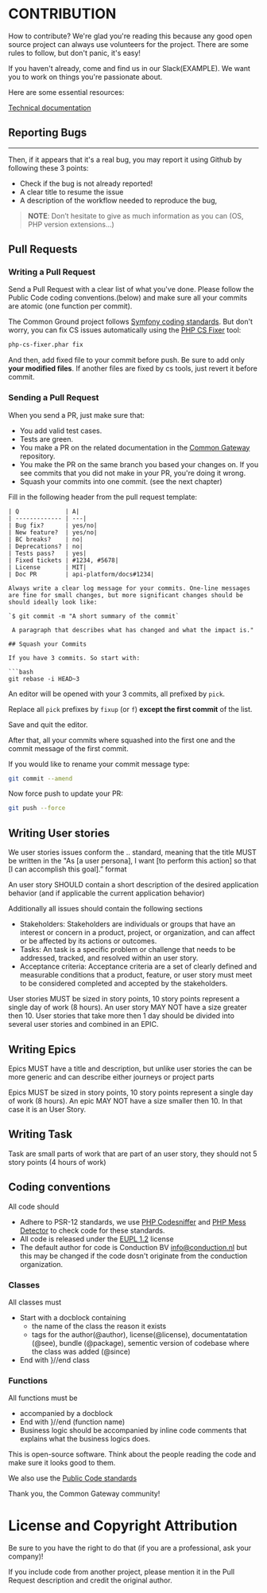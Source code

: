 # CONTRIBUTION

How to contribute?
We're glad you're reading this because any good open source project can always use volunteers for the project. There are some rules to follow, but don't panic, it's easy!

If you haven't already, come and find us in our Slack(EXAMPLE). We want you to work on things you're passionate about.

Here are some essential resources:

[Technical documentation](https://docs.conductor-gateway.app/en/latest/)

## Reporting Bugs

___________________________________________________________________________________________________

Then, if it appears that it's a real bug, you may report it using Github by following these 3 points:

- Check if the bug is not already reported!
- A clear title to resume the issue
- A description of the workflow needed to reproduce the bug,

>__NOTE__: Don’t hesitate to give as much information as you can (OS, PHP version extensions...)

## Pull Requests

### Writing a Pull Request

Send a Pull Request with a clear list of what you've done. Please follow the Public Code coding conventions.(below) and make sure all your commits are atomic (one function per commit).

The Common Ground project follows [Symfony coding standards](https://symfony.com/doc/current/contributing/code/standards.html).
But don't worry, you can fix CS issues automatically using the [PHP CS Fixer](http://cs.sensiolabs.org/) tool:

```bash
php-cs-fixer.phar fix
```

And then, add fixed file to your commit before push.
Be sure to add only __your modified files__. If another files are fixed by cs tools, just revert it before commit.

### Sending a Pull Request

When you send a PR, just make sure that:

- You add valid test cases.
- Tests are green.
- You make a PR on the related documentation in the [Common Gateway](https://github.com/ConductionNL/commonground-gateway/tree/master/redoc/docs) repository.
- You make the PR on the same branch you based your changes on. If you see commits
  that you did not make in your PR, you're doing it wrong.
- Squash your commits into one commit. (see the next chapter)

Fill in the following header from the pull request template:

```markdown|
| Q             | A|
| ------------- | ---|
| Bug fix?      | yes/no|
| New feature?  | yes/no|
| BC breaks?    | no|
| Deprecations? | no|
| Tests pass?   | yes|
| Fixed tickets | #1234, #5678|
| License       | MIT|
| Doc PR        | api-platform/docs#1234|

Always write a clear log message for your commits. One-line messages are fine for small changes, but more significant changes should be
should ideally look like:

`$ git commit -m "A short summary of the commit`

 A paragraph that describes what has changed and what the impact is."

## Squash your Commits

If you have 3 commits. So start with:

```bash
git rebase -i HEAD~3
```

An editor will be opened with your 3 commits, all prefixed by `pick`.

Replace all `pick` prefixes by `fixup` (or `f`) __except the first commit__ of the list.

Save and quit the editor.

After that, all your commits where squashed into the first one and the commit message of the first commit.

If you would like to rename your commit message type:

```bash
git commit --amend
```

Now force push to update your PR:

```bash
git push --force
```


## Writing User stories

We user stories issues conform the  .. standard, meaning that the title MUST be written in the "As [a user persona], I want [to perform this action] so that [I can accomplish this goal].” format

An user story SHOULD contain a short description of the desired application behavior (and if applicable the current application behavior)

Additionally all issues should contain the following sections
- Stakeholders: Stakeholders are individuals or groups that have an interest or concern in a product, project, or organization, and can affect or be affected by its actions or outcomes.
- Tasks: An task is a specific problem or challenge that needs to be addressed, tracked, and resolved within an user story.
- Acceptance criteria: Acceptance criteria are a set of clearly defined and measurable conditions that a product, feature, or user story must meet to be considered completed and accepted by the stakeholders.

User stories MUST be sized in story points, 10 story points represent a single day of work (8 hours). An user story MAY NOT have a size greater then 10. User stories that take more then 1 day should be divided into several user stories and combined in an EPIC.

## Writing Epics

Epics MUST have a title and description, but unlike user stories the can be more generic and can describe either journeys or project parts

Epics  MUST be sized in story points, 10 story points represent a single day of work (8 hours). An epic MAY NOT have a size smaller then 10. In that case it is an User Story.

## Writing Task
Task are small parts of work that are part of an user story, they should not 5 story points (4 hours of work) 

## Coding conventions
All code should
- Adhere to PSR-12 standards, we use [PHP Codesniffer](https://github.com/squizlabs/PHP_CodeSniffer) and [PHP Mess Detector](https://phpmd.org/) to check code for these standards.
- All code is released under the [EUPL 1.2](https://joinup.ec.europa.eu/collection/eupl/eupl-text-eupl-12) license
- The default author for code is Conduction BV <info@conduction.nl> but this may be changed if the code dosn't originate from the conduction organization.

### Classes
All classes must
- Start with a docblock containing 
  - the name of the class the reason it exists 
  - tags for the author(@author), license(@license), documentatation (@see), bundle (@package), sementic version of codebase where the class was added (@since)
- End with }//end class

### Functions
All functions must be
- accompanied by a docblock
- End with }//end (function name)
- Business logic should be accompanied by inline code comments that explains what the business logics does.



This is open-source software. Think about the people reading the code and make sure it looks good to them.

We also use the [Public Code standards](https://publiccode.net/)

Thank you, the Common Gateway community!

# License and Copyright Attribution

Be sure to you have the right to do that (if you are a professional, ask your company)!

If you include code from another project, please mention it in the Pull Request description and credit the original author.
